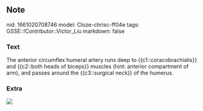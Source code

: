 ## Note
nid: 1661020708746
model: Cloze-chrisc-ff04e
tags: GSSE::!Contributor::Victor_Liu
markdown: false

### Text
The anterior circumflex humeral artery runs deep to <span style= 
"color: var(--field-fg); background:
var(--field-bg);">{{c1::coracobrachialis}} and {{c2::both heads of
biceps}} muscles (hint: anterior compartment of
arm)</span><span style="color: var(--field-fg); background: 
 var(--field-bg);">, and passes around the</span> <span style= 
"color: var(--field-fg); background:
var(--field-bg);">{{c3::<span style="color: var(--field-fg); 
 background: var(--field-bg);">surgical neck}}</span> <span style= 
"color: var(--field-fg); background: var(--field-bg);">of the
humerus.</span></span>

### Extra
<img src="paste-348c4e44df6265e6bcc36d92f3ec19c1a1d4bff5.jpg">
